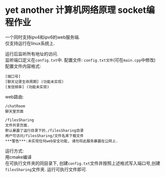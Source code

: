 # yet another 计算机网络原理 socket编程作业
一个同时支持ipv4和ipv6的web服务端.  
仅支持运行在linux系统上.

运行后监听所有地址的访问.  
监听端口定义在`config.txt`中.
配置文件: `config.txt文件`(可在`main.cpp`中修改)
配置文件内容格式:
```
[端口号]
[聊天记录生命周期] (功能未实现)
[发信频率] (功能未实现)
```

web路由:
```
/chatRoom
聊天室页面
```

```
/filesSharing
文件共享页面.
默认暴露了运行目录下的./filesSharing目录
用户可访问/filesSharing/文件名来下载文件
***警告***:未实现任何web安全功能, 请勿将此服务暴露在公网上.
```

运行方式:  
用cmake编译  
在可执行文件夹的同目录下, 创建`config.txt`文件并按照上述格式写入端口号,创建`filesSharing`文件夹.
运行可执行文件即可.